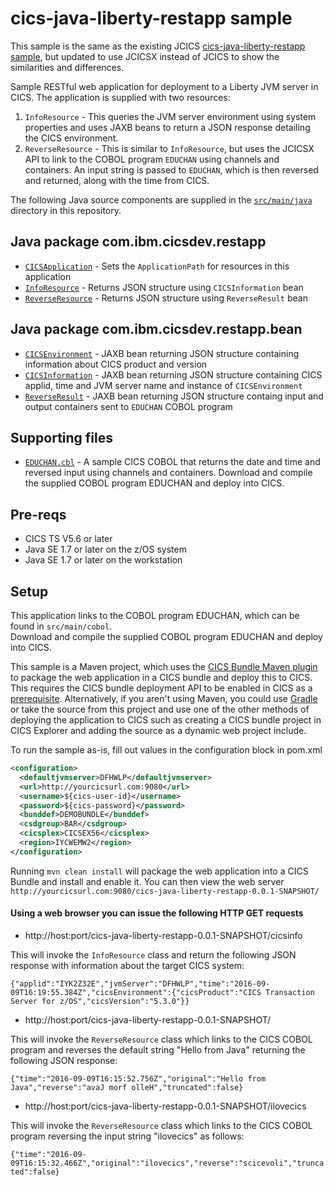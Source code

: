 # cics-java-liberty-restapp sample

This sample is the same as the existing JCICS [cics-java-liberty-restapp sample](https://github.com/cicsdev/cics-java-liberty-restapp/blob/master/src/Java/com/ibm/cicsdev/restapp/InfoResource.java), but updated to use JCICSX instead of JCICS to show the similarities and differences. 


Sample RESTful web application for deployment to a Liberty JVM server in CICS. The application is supplied with two resources:

1. `InfoResource` - This queries the JVM server environment using system properties and uses JAXB beans to return a JSON response detailing the CICS environment.
1. `ReverseResource` - This is similar to `InfoResource`, but uses the JCICSX API to link to the COBOL program `EDUCHAN` using channels and containers. An input string is passed to `EDUCHAN`, which is then reversed and returned, along with the time from CICS. 

The following Java source components are supplied in the [`src/main/java`](src/main/java) directory in this repository.

## Java package com.ibm.cicsdev.restapp
* [`CICSApplication`](src/main/java/com/ibm/cicsdev/restapp/CICSApplication.java) - Sets the `ApplicationPath` for resources in this application
* [`InfoResource`](src/main/java/com/ibm/cicsdev/restapp/InfoResource.java) - Returns JSON structure using `CICSInformation` bean
* [`ReverseResource`](src/main/java/com/ibm/cicsdev/restapp/ReverseResource.java) - Returns JSON structure using `ReverseResult` bean


## Java package com.ibm.cicsdev.restapp.bean
* [`CICSEnvironment`](src/main/java/com/ibm/cicsdev/restapp/bean/CICSEnvironment.java) - JAXB bean returning JSON structure containing information about CICS product and version
* [`CICSInformation`](src/main/java/com/ibm/cicsdev/restapp/bean/CICSInformation.java) - JAXB bean returning JSON structure containing CICS applid, time and JVM server name and instance of `CICSEnvironment`
* [`ReverseResult`](src/main/java/com/ibm/cicsdev/restapp/bean/ReverseResult.java) - JAXB bean returning JSON structure containg input and output containers sent to `EDUCHAN` COBOL program


## Supporting files
* [`EDUCHAN.cbl`](src/main/cobol/EDUCHAN.cbl) - A sample CICS COBOL that returns the date and time and reversed input using channels and containers.
Download and compile the supplied COBOL program EDUCHAN and deploy into CICS.


## Pre-reqs

* CICS TS V5.6 or later
* Java SE 1.7 or later on the z/OS system
* Java SE 1.7 or later on the workstation


## Setup

This application links to the COBOL program EDUCHAN, which can be found in `src/main/cobol`.  
Download and compile the supplied COBOL program EDUCHAN and deploy into CICS.

This sample is a Maven project, which uses the [CICS Bundle Maven plugin](https://github.com/IBM/cics-bundle-maven) to package the web application in a CICS bundle and deploy this to CICS. This requires the CICS bundle deployment API to be enabled in CICS as a [prerequisite](https://www.ibm.com/support/knowledgecenter/en/SSGMCP_5.6.0/configuring/cmci/config-bundle-api.html). Alternatively, if you aren't using Maven, you could use [Gradle](https://github.com/IBM/cics-bundle-gradle) or take the source from this project and use one of the other methods of deploying the application to CICS such as creating a CICS bundle project in CICS Explorer and adding the source as a dynamic web project include. 

To run the sample as-is, fill out values in the configuration block in pom.xml
   ```xml
   <configuration>
     <defaultjvmserver>DFHWLP</defaultjvmserver>
     <url>http://yourcicsurl.com:9080</url>
     <username>${cics-user-id}</username>
     <password>${cics-password}</password>
     <bunddef>DEMOBUNDLE</bunddef>
     <csdgroup>BAR</csdgroup>
     <cicsplex>CICSEX56</cicsplex>
     <region>IYCWEMW2</region>
   </configuration>
   ```
Running `mvn clean install` will package the web application into a CICS Bundle and install and enable it. 
You can then view the web server `http://yourcicsurl.com:9080/cics-java-liberty-restapp-0.0.1-SNAPSHOT/`

#### Using a web browser you can issue the following HTTP GET requests

* http://host:port/cics-java-liberty-restapp-0.0.1-SNAPSHOT/cicsinfo

This will invoke the `InfoResource` class and return the following JSON response with information about the target CICS system:

`{"applid":"IYK2Z32E","jvmServer":"DFHWLP","time":"2016-09-09T16:19:55.384Z","cicsEnvironment":{"cicsProduct":"CICS Transaction Server for z/OS","cicsVersion":"5.3.0"}}`


* http://host:port/cics-java-liberty-restapp-0.0.1-SNAPSHOT/

This will invoke the `ReverseResource` class which links to the CICS COBOL program and reverses the default string "Hello from Java" returning the following JSON response:

`{"time":"2016-09-09T16:15:52.756Z","original":"Hello from Java","reverse":"avaJ morf olleH","truncated":false}`


* http://host:port/cics-java-liberty-restapp-0.0.1-SNAPSHOT/ilovecics

This will invoke the `ReverseResource` class which links to the CICS COBOL program reversing the input string "ilovecics" as follows:

`{"time":"2016-09-09T16:15:32.466Z","original":"ilovecics","reverse":"scicevoli","truncated":false}`
